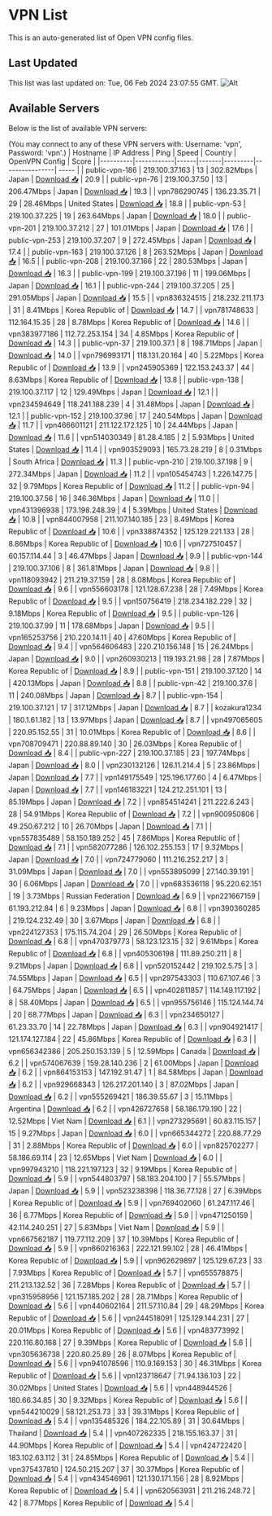 # VPN List

This is an auto-generated list of Open VPN config files.

## Last Updated

This list was last updated on: Tue, 06 Feb 2024 23:07:55 GMT.
![Alt](https://repobeats.axiom.co/api/embed/186b98318ef1479477931607c1ad7d823f12451f.svg "Repobeats analytics image")

## Available Servers

Below is the list of available VPN servers:

(You may connect to any of these VPN servers with: Username: 'vpn', Password: 'vpn'.)
| Hostname | IP Address | Ping | Speed | Country | OpenVPN Config | Score |
|----------|------------|------|-------|---------|----------------| ----- |
| public-vpn-186 | 219.100.37.163 | 13 | 302.82Mbps | Japan | [Download 📥](./configs/server_0_JP.ovpn) | 20.9 |
| public-vpn-76 | 219.100.37.50 | 13 | 206.47Mbps | Japan | [Download 📥](./configs/server_1_JP.ovpn) | 19.3 |
| vpn786290745 | 136.23.35.71 | 29 | 28.46Mbps | United States | [Download 📥](./configs/server_2_US.ovpn) | 18.8 |
| public-vpn-53 | 219.100.37.225 | 19 | 263.64Mbps | Japan | [Download 📥](./configs/server_3_JP.ovpn) | 18.0 |
| public-vpn-201 | 219.100.37.212 | 27 | 101.01Mbps | Japan | [Download 📥](./configs/server_4_JP.ovpn) | 17.6 |
| public-vpn-253 | 219.100.37.207 | 9 | 272.45Mbps | Japan | [Download 📥](./configs/server_5_JP.ovpn) | 17.4 |
| public-vpn-163 | 219.100.37.126 | 8 | 263.52Mbps | Japan | [Download 📥](./configs/server_6_JP.ovpn) | 16.5 |
| public-vpn-208 | 219.100.37.166 | 22 | 280.53Mbps | Japan | [Download 📥](./configs/server_7_JP.ovpn) | 16.3 |
| public-vpn-199 | 219.100.37.196 | 11 | 199.06Mbps | Japan | [Download 📥](./configs/server_8_JP.ovpn) | 16.1 |
| public-vpn-244 | 219.100.37.205 | 25 | 291.05Mbps | Japan | [Download 📥](./configs/server_9_JP.ovpn) | 15.5 |
| vpn836324515 | 218.232.211.173 | 31 | 8.41Mbps | Korea Republic of | [Download 📥](./configs/server_10_KR.ovpn) | 14.7 |
| vpn781748633 | 112.164.15.35 | 28 | 8.78Mbps | Korea Republic of | [Download 📥](./configs/server_11_KR.ovpn) | 14.6 |
| vpn383977186 | 112.72.253.154 | 34 | 4.85Mbps | Korea Republic of | [Download 📥](./configs/server_12_KR.ovpn) | 14.3 |
| public-vpn-37 | 219.100.37.1 | 8 | 198.71Mbps | Japan | [Download 📥](./configs/server_13_JP.ovpn) | 14.0 |
| vpn796993171 | 118.131.20.164 | 40 | 5.22Mbps | Korea Republic of | [Download 📥](./configs/server_14_KR.ovpn) | 13.9 |
| vpn245905369 | 122.153.243.37 | 44 | 8.63Mbps | Korea Republic of | [Download 📥](./configs/server_15_KR.ovpn) | 13.8 |
| public-vpn-138 | 219.100.37.117 | 12 | 129.49Mbps | Japan | [Download 📥](./configs/server_16_JP.ovpn) | 12.1 |
| vpn234594649 | 118.241.188.239 | 4 | 31.48Mbps | Japan | [Download 📥](./configs/server_17_JP.ovpn) | 12.1 |
| public-vpn-152 | 219.100.37.96 | 17 | 240.54Mbps | Japan | [Download 📥](./configs/server_18_JP.ovpn) | 11.7 |
| vpn466601121 | 211.122.172.125 | 10 | 24.44Mbps | Japan | [Download 📥](./configs/server_19_JP.ovpn) | 11.6 |
| vpn514030349 | 81.28.4.185 | 2 | 5.93Mbps | United States | [Download 📥](./configs/server_20_US.ovpn) | 11.4 |
| vpn903529093 | 165.73.28.219 | 8 | 0.31Mbps | South Africa | [Download 📥](./configs/server_21_ZA.ovpn) | 11.3 |
| public-vpn-210 | 219.100.37.198 | 9 | 272.34Mbps | Japan | [Download 📥](./configs/server_22_JP.ovpn) | 11.2 |
| vpn105454743 | 1.226.147.75 | 32 | 9.79Mbps | Korea Republic of | [Download 📥](./configs/server_23_KR.ovpn) | 11.2 |
| public-vpn-94 | 219.100.37.56 | 16 | 346.36Mbps | Japan | [Download 📥](./configs/server_24_JP.ovpn) | 11.0 |
| vpn431396938 | 173.198.248.39 | 4 | 5.39Mbps | United States | [Download 📥](./configs/server_25_US.ovpn) | 10.8 |
| vpn844007958 | 211.107.140.185 | 23 | 8.49Mbps | Korea Republic of | [Download 📥](./configs/server_26_KR.ovpn) | 10.6 |
| vpn338874352 | 125.129.221.133 | 28 | 8.86Mbps | Korea Republic of | [Download 📥](./configs/server_27_KR.ovpn) | 10.6 |
| vpn727510457 | 60.157.114.44 | 3 | 46.47Mbps | Japan | [Download 📥](./configs/server_28_JP.ovpn) | 9.9 |
| public-vpn-144 | 219.100.37.106 | 8 | 361.81Mbps | Japan | [Download 📥](./configs/server_29_JP.ovpn) | 9.8 |
| vpn118093942 | 211.219.37.159 | 28 | 8.08Mbps | Korea Republic of | [Download 📥](./configs/server_30_KR.ovpn) | 9.6 |
| vpn556603178 | 121.128.67.238 | 28 | 7.49Mbps | Korea Republic of | [Download 📥](./configs/server_31_KR.ovpn) | 9.5 |
| vpn150756419 | 218.234.182.229 | 32 | 9.18Mbps | Korea Republic of | [Download 📥](./configs/server_32_KR.ovpn) | 9.5 |
| public-vpn-126 | 219.100.37.99 | 11 | 178.68Mbps | Japan | [Download 📥](./configs/server_33_JP.ovpn) | 9.5 |
| vpn165253756 | 210.220.14.11 | 40 | 47.60Mbps | Korea Republic of | [Download 📥](./configs/server_34_KR.ovpn) | 9.4 |
| vpn564606483 | 220.210.156.148 | 15 | 26.24Mbps | Japan | [Download 📥](./configs/server_35_JP.ovpn) | 9.0 |
| vpn260930213 | 119.193.21.98 | 28 | 7.87Mbps | Korea Republic of | [Download 📥](./configs/server_36_KR.ovpn) | 8.9 |
| public-vpn-151 | 219.100.37.120 | 14 | 420.13Mbps | Japan | [Download 📥](./configs/server_37_JP.ovpn) | 8.8 |
| public-vpn-42 | 219.100.37.6 | 11 | 240.08Mbps | Japan | [Download 📥](./configs/server_38_JP.ovpn) | 8.7 |
| public-vpn-154 | 219.100.37.121 | 17 | 317.12Mbps | Japan | [Download 📥](./configs/server_39_JP.ovpn) | 8.7 |
| kozakura1234 | 180.1.61.182 | 13 | 13.97Mbps | Japan | [Download 📥](./configs/server_40_JP.ovpn) | 8.7 |
| vpn497065605 | 220.95.152.55 | 31 | 10.01Mbps | Korea Republic of | [Download 📥](./configs/server_41_KR.ovpn) | 8.6 |
| vpn708709471 | 220.88.89.140 | 30 | 26.03Mbps | Korea Republic of | [Download 📥](./configs/server_42_KR.ovpn) | 8.4 |
| public-vpn-227 | 219.100.37.185 | 23 | 197.74Mbps | Japan | [Download 📥](./configs/server_43_JP.ovpn) | 8.0 |
| vpn230132126 | 126.11.214.4 | 5 | 23.86Mbps | Japan | [Download 📥](./configs/server_44_JP.ovpn) | 7.7 |
| vpn149175549 | 125.196.177.60 | 4 | 6.47Mbps | Japan | [Download 📥](./configs/server_45_JP.ovpn) | 7.7 |
| vpn146183221 | 124.212.251.101 | 13 | 85.19Mbps | Japan | [Download 📥](./configs/server_46_JP.ovpn) | 7.2 |
| vpn854514241 | 211.222.6.243 | 28 | 54.91Mbps | Korea Republic of | [Download 📥](./configs/server_47_KR.ovpn) | 7.2 |
| vpn900950806 | 49.250.67.212 | 10 | 26.70Mbps | Japan | [Download 📥](./configs/server_48_JP.ovpn) | 7.1 |
| vpn557835489 | 58.150.189.252 | 45 | 7.86Mbps | Korea Republic of | [Download 📥](./configs/server_49_KR.ovpn) | 7.1 |
| vpn582077286 | 126.102.255.153 | 17 | 9.32Mbps | Japan | [Download 📥](./configs/server_50_JP.ovpn) | 7.0 |
| vpn724779060 | 111.216.252.217 | 3 | 31.09Mbps | Japan | [Download 📥](./configs/server_51_JP.ovpn) | 7.0 |
| vpn553895099 | 27.140.39.191 | 30 | 6.06Mbps | Japan | [Download 📥](./configs/server_52_JP.ovpn) | 7.0 |
| vpn683536118 | 95.220.62.151 | 19 | 3.73Mbps | Russian Federation | [Download 📥](./configs/server_53_RU.ovpn) | 6.9 |
| vpn221667159 | 61.193.212.84 | 6 | 9.23Mbps | Japan | [Download 📥](./configs/server_54_JP.ovpn) | 6.8 |
| vpn390360285 | 219.124.232.49 | 30 | 3.67Mbps | Japan | [Download 📥](./configs/server_55_JP.ovpn) | 6.8 |
| vpn224127353 | 175.115.74.204 | 29 | 26.50Mbps | Korea Republic of | [Download 📥](./configs/server_56_KR.ovpn) | 6.8 |
| vpn470379773 | 58.123.123.15 | 32 | 9.61Mbps | Korea Republic of | [Download 📥](./configs/server_57_KR.ovpn) | 6.8 |
| vpn405306198 | 111.89.250.211 | 8 | 9.21Mbps | Japan | [Download 📥](./configs/server_58_JP.ovpn) | 6.8 |
| vpn520152442 | 219.102.5.75 | 3 | 74.55Mbps | Japan | [Download 📥](./configs/server_59_JP.ovpn) | 6.5 |
| vpn297543303 | 110.67.107.46 | 3 | 64.75Mbps | Japan | [Download 📥](./configs/server_60_JP.ovpn) | 6.5 |
| vpn402811857 | 114.149.117.192 | 8 | 58.40Mbps | Japan | [Download 📥](./configs/server_61_JP.ovpn) | 6.5 |
| vpn955756146 | 115.124.144.74 | 20 | 68.77Mbps | Japan | [Download 📥](./configs/server_62_JP.ovpn) | 6.3 |
| vpn234650127 | 61.23.33.70 | 14 | 22.78Mbps | Japan | [Download 📥](./configs/server_63_JP.ovpn) | 6.3 |
| vpn904921417 | 121.174.127.184 | 22 | 45.86Mbps | Korea Republic of | [Download 📥](./configs/server_64_KR.ovpn) | 6.3 |
| vpn656342386 | 205.250.153.139 | 5 | 12.59Mbps | Canada | [Download 📥](./configs/server_65_CA.ovpn) | 6.2 |
| vpn574067639 | 159.28.140.236 | 2 | 61.00Mbps | Japan | [Download 📥](./configs/server_66_JP.ovpn) | 6.2 |
| vpn864153153 | 147.192.91.47 | 1 | 84.58Mbps | Japan | [Download 📥](./configs/server_67_JP.ovpn) | 6.2 |
| vpn929668343 | 126.217.201.140 | 3 | 87.02Mbps | Japan | [Download 📥](./configs/server_68_JP.ovpn) | 6.2 |
| vpn555269421 | 186.39.55.67 | 3 | 15.11Mbps | Argentina | [Download 📥](./configs/server_69_AR.ovpn) | 6.2 |
| vpn426727658 | 58.186.179.190 | 22 | 12.52Mbps | Viet Nam | [Download 📥](./configs/server_70_VN.ovpn) | 6.1 |
| vpn273295691 | 60.83.115.157 | 15 | 9.27Mbps | Japan | [Download 📥](./configs/server_71_JP.ovpn) | 6.0 |
| vpn665344272 | 220.88.77.29 | 31 | 2.88Mbps | Korea Republic of | [Download 📥](./configs/server_72_KR.ovpn) | 6.0 |
| vpn825702277 | 58.186.69.114 | 23 | 12.65Mbps | Viet Nam | [Download 📥](./configs/server_73_VN.ovpn) | 6.0 |
| vpn997943210 | 118.221.197.123 | 32 | 9.19Mbps | Korea Republic of | [Download 📥](./configs/server_74_KR.ovpn) | 5.9 |
| vpn544803797 | 58.183.204.100 | 7 | 55.57Mbps | Japan | [Download 📥](./configs/server_75_JP.ovpn) | 5.9 |
| vpn523238398 | 118.36.77.128 | 27 | 6.39Mbps | Korea Republic of | [Download 📥](./configs/server_76_KR.ovpn) | 5.9 |
| vpn769402060 | 61.247.117.46 | 36 | 6.77Mbps | Korea Republic of | [Download 📥](./configs/server_77_KR.ovpn) | 5.9 |
| vpn471250159 | 42.114.240.251 | 27 | 5.83Mbps | Viet Nam | [Download 📥](./configs/server_78_VN.ovpn) | 5.9 |
| vpn667562187 | 119.77.112.209 | 37 | 10.39Mbps | Korea Republic of | [Download 📥](./configs/server_79_KR.ovpn) | 5.9 |
| vpn660216363 | 222.121.99.102 | 28 | 46.41Mbps | Korea Republic of | [Download 📥](./configs/server_80_KR.ovpn) | 5.9 |
| vpn962629897 | 125.129.67.23 | 33 | 7.93Mbps | Korea Republic of | [Download 📥](./configs/server_81_KR.ovpn) | 5.7 |
| vpn655578875 | 211.213.132.52 | 36 | 7.28Mbps | Korea Republic of | [Download 📥](./configs/server_82_KR.ovpn) | 5.7 |
| vpn315958956 | 121.157.185.202 | 28 | 28.71Mbps | Korea Republic of | [Download 📥](./configs/server_83_KR.ovpn) | 5.6 |
| vpn440602164 | 211.57.110.84 | 29 | 48.29Mbps | Korea Republic of | [Download 📥](./configs/server_84_KR.ovpn) | 5.6 |
| vpn244518091 | 125.129.144.231 | 27 | 20.01Mbps | Korea Republic of | [Download 📥](./configs/server_85_KR.ovpn) | 5.6 |
| vpn483773992 | 220.116.80.168 | 27 | 9.39Mbps | Korea Republic of | [Download 📥](./configs/server_86_KR.ovpn) | 5.6 |
| vpn305636738 | 220.80.25.89 | 26 | 8.07Mbps | Korea Republic of | [Download 📥](./configs/server_87_KR.ovpn) | 5.6 |
| vpn941078596 | 110.9.169.153 | 30 | 46.31Mbps | Korea Republic of | [Download 📥](./configs/server_88_KR.ovpn) | 5.6 |
| vpn123718647 | 71.94.136.103 | 22 | 30.02Mbps | United States | [Download 📥](./configs/server_89_US.ovpn) | 5.6 |
| vpn448944526 | 180.66.34.85 | 30 | 9.32Mbps | Korea Republic of | [Download 📥](./configs/server_90_KR.ovpn) | 5.6 |
| vpn544210029 | 58.121.253.73 | 33 | 39.31Mbps | Korea Republic of | [Download 📥](./configs/server_91_KR.ovpn) | 5.4 |
| vpn135485326 | 184.22.105.89 | 31 | 30.64Mbps | Thailand | [Download 📥](./configs/server_92_TH.ovpn) | 5.4 |
| vpn407262335 | 218.155.163.37 | 31 | 44.90Mbps | Korea Republic of | [Download 📥](./configs/server_93_KR.ovpn) | 5.4 |
| vpn424722420 | 183.102.63.112 | 31 | 24.85Mbps | Korea Republic of | [Download 📥](./configs/server_94_KR.ovpn) | 5.4 |
| vpn375437810 | 124.50.215.207 | 37 | 30.37Mbps | Korea Republic of | [Download 📥](./configs/server_95_KR.ovpn) | 5.4 |
| vpn434546961 | 121.130.171.156 | 28 | 8.92Mbps | Korea Republic of | [Download 📥](./configs/server_96_KR.ovpn) | 5.4 |
| vpn620563931 | 211.216.248.72 | 42 | 8.77Mbps | Korea Republic of | [Download 📥](./configs/server_97_KR.ovpn) | 5.4 |
